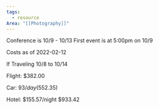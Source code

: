 ```yaml
---
tags:
  - resource
Area: "[[Photography]]"
---
```


Conference is 10/9 - 10/13
First event is at 5:00pm on 10/9

Costs as of 2022-02-12

If Traveling 10/8 to 10/14

Flight:  $382.00

Car: $93/day ($552.35)

Hotel: $155.57/night $933.42

